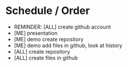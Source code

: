 # Schedule / Order

- REMINDER: [ALL] create github account
- [ME] presentation
- [ME] demo create repository
- [ME] demo add files in github, look at history
- [ALL] create repository
- [ALL] create files in github
